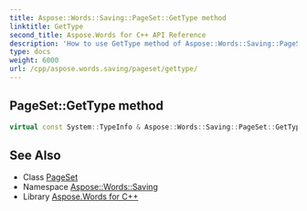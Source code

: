 ```yaml
---
title: Aspose::Words::Saving::PageSet::GetType method
linktitle: GetType
second_title: Aspose.Words for C++ API Reference
description: 'How to use GetType method of Aspose::Words::Saving::PageSet class in C++.'
type: docs
weight: 6000
url: /cpp/aspose.words.saving/pageset/gettype/
---
```

## PageSet::GetType method




```cpp
virtual const System::TypeInfo & Aspose::Words::Saving::PageSet::GetType() const override
```

## See Also

* Class [PageSet](../)
* Namespace [Aspose::Words::Saving](../../)
* Library [Aspose.Words for C++](../../../)
